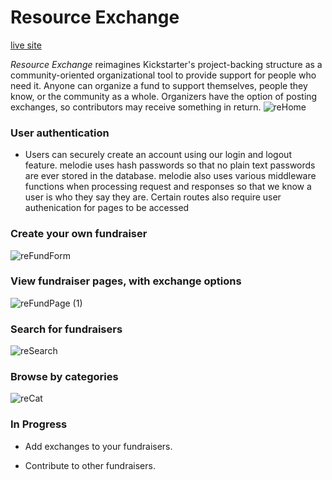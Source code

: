 # Resource Exchange

[live site](https://resource-exchange-app.herokuapp.com/)

*Resource Exchange* reimagines Kickstarter's project-backing structure as a community-oriented organizational tool to provide support for people who need it. Anyone can organize a fund to support themselves, people they know, or the community as a whole. Organizers have the option of posting exchanges, so contributors may receive something in return.
![reHome](https://user-images.githubusercontent.com/69014609/107082314-ffa0a800-67c1-11eb-8bd2-1f3863655b0c.png)

### User authentication
* Users can securely create an account using our login and logout feature. melodie uses hash passwords so that no plain text passwords are ever stored in the database. melodie also uses various middleware functions when processing request and responses so that we know a user is who they say they are. Certain routes also require user authenication for pages to be accessed

### Create your own fundraiser

![reFundForm](https://user-images.githubusercontent.com/69014609/107084238-cc134d00-67c4-11eb-9106-6d3d9acedc1f.gif)

### View fundraiser pages, with exchange options

![reFundPage (1)](https://user-images.githubusercontent.com/69014609/107083884-4f806e80-67c4-11eb-9e89-e8abaeadd38e.gif)

### Search for fundraisers

![reSearch](https://user-images.githubusercontent.com/69014609/107082332-04655c00-67c2-11eb-9fc7-d91fea4b0da7.png)

### Browse by categories

![reCat](https://user-images.githubusercontent.com/69014609/107082345-06c7b600-67c2-11eb-9635-c4b8e73ef981.png)

### In Progress

* Add exchanges to your fundraisers.

* Contribute to other fundraisers.
